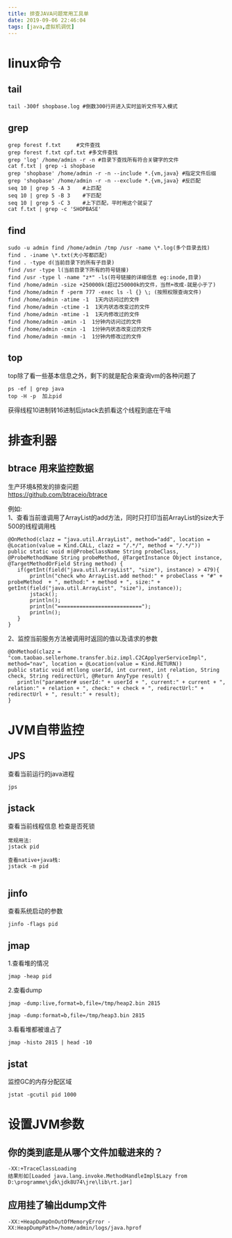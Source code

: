 ```yaml
---
title: 排查JAVA问题常用工具单
date: 2019-09-06 22:46:04
tags: [java,虚拟机调优]
---
```


# linux命令

## tail
```
tail -300f shopbase.log #倒数300行并进入实时监听文件写入模式
```

## grep
```
grep forest f.txt     #文件查找
grep forest f.txt cpf.txt #多文件查找
grep 'log' /home/admin -r -n #目录下查找所有符合关键字的文件
cat f.txt | grep -i shopbase    
grep 'shopbase' /home/admin -r -n --include *.{vm,java} #指定文件后缀
grep 'shopbase' /home/admin -r -n --exclude *.{vm,java} #反匹配
seq 10 | grep 5 -A 3    #上匹配
seq 10 | grep 5 -B 3    #下匹配
seq 10 | grep 5 -C 3    #上下匹配，平时用这个就妥了
cat f.txt | grep -c 'SHOPBASE'

```
<!--more-->

## find
```
sudo -u admin find /home/admin /tmp /usr -name \*.log(多个目录去找)
find . -iname \*.txt(大小写都匹配)
find . -type d(当前目录下的所有子目录)
find /usr -type l(当前目录下所有的符号链接)
find /usr -type l -name "z*" -ls(符号链接的详细信息 eg:inode,目录)
find /home/admin -size +250000k(超过250000k的文件，当然+改成-就是小于了)
find /home/admin f -perm 777 -exec ls -l {} \; (按照权限查询文件)
find /home/admin -atime -1  1天内访问过的文件
find /home/admin -ctime -1  1天内状态改变过的文件    
find /home/admin -mtime -1  1天内修改过的文件
find /home/admin -amin -1  1分钟内访问过的文件
find /home/admin -cmin -1  1分钟内状态改变过的文件    
find /home/admin -mmin -1  1分钟内修改过的文件

```

## top
top除了看一些基本信息之外，剩下的就是配合来查询vm的各种问题了
```
ps -ef | grep java
top -H -p  加上pid
```
获得线程10进制转16进制后jstack去抓看这个线程到底在干啥


# 排查利器
## btrace 用来监控数据 
生产环境&预发的排查问题  
https://github.com/btraceio/btrace  

例如:  
1、查看当前谁调用了ArrayList的add方法，同时只打印当前ArrayList的size大于500的线程调用栈
```
@OnMethod(clazz = "java.util.ArrayList", method="add", location = @Location(value = Kind.CALL, clazz = "/.*/", method = "/.*/"))
public static void m(@ProbeClassName String probeClass, @ProbeMethodName String probeMethod, @TargetInstance Object instance, @TargetMethodOrField String method) {
   if(getInt(field("java.util.ArrayList", "size"), instance) > 479){
       println("check who ArrayList.add method:" + probeClass + "#" + probeMethod  + ", method:" + method + ", size:" + getInt(field("java.util.ArrayList", "size"), instance));
       jstack();
       println();
       println("===========================");
       println();
   }
}
```
2、监控当前服务方法被调用时返回的值以及请求的参数
```
@OnMethod(clazz = "com.taobao.sellerhome.transfer.biz.impl.C2CApplyerServiceImpl", method="nav", location = @Location(value = Kind.RETURN))
public static void mt(long userId, int current, int relation, String check, String redirectUrl, @Return AnyType result) {
   println("parameter# userId:" + userId + ", current:" + current + ", relation:" + relation + ", check:" + check + ", redirectUrl:" + redirectUrl + ", result:" + result);
}
```

# JVM自带监控
## JPS
查看当前运行的java进程
```
jps 

```

## jstack
查看当前线程信息 检查是否死锁
```
常规用法:
jstack pid

查看native+java栈:
jstack -m pid


```

## jinfo
查看系统启动的参数
```
jinfo -flags pid

```

## jmap
1.查看堆的情况
```
jmap -heap pid
```
2.查看dump
```
jmap -dump:live,format=b,file=/tmp/heap2.bin 2815

jmap -dump:format=b,file=/tmp/heap3.bin 2815

```
3.看看堆都被谁占了
```
jmap -histo 2815 | head -10
```

## jstat
监控GC的内存分配区域
```
jstat -gcutil pid 1000 

```

# 设置JVM参数
## 你的类到底是从哪个文件加载进来的？
```
-XX:+TraceClassLoading
结果形如[Loaded java.lang.invoke.MethodHandleImpl$Lazy from D:\programme\jdk\jdk8U74\jre\lib\rt.jar]
```
## 应用挂了输出dump文件
```
-XX:+HeapDumpOnOutOfMemoryError -XX:HeapDumpPath=/home/admin/logs/java.hprof

```